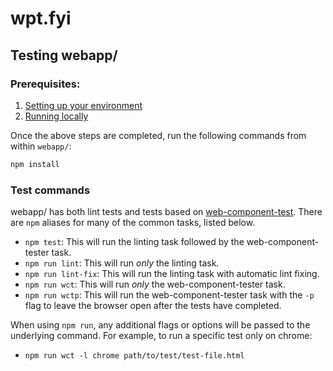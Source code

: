 # wpt.fyi

## Testing webapp/

### Prerequisites:

1. [Setting up your environment](https://github.com/web-platform-tests/wpt.fyi#setting-up-your-environment)
2. [Running locally](https://github.com/web-platform-tests/wpt.fyi#running-locally)

Once the above steps are completed, run the following commands from within `webapp/`:

```sh
npm install
```

### Test commands

webapp/ has both lint tests and tests based on
[web-component-test](https://www.npmjs.com/package/web-component-tester). There
are `npm` aliases for many of the common tasks, listed below.

- `npm test`: This will run the linting task followed by the web-component-tester task.
- `npm run lint`: This will run _only_ the linting task.
- `npm run lint-fix`: This will run the linting task with automatic lint fixing.
- `npm run wct`: This will run _only_ the web-component-tester task.
- `npm run wctp`: This will run the web-component-tester task with the `-p` flag
  to leave the browser open after the tests have completed.

When using `npm run`, any additional flags or options will be passed to the
underlying command. For example, to run a specific test only on chrome:

- `npm run wct -l chrome path/to/test/test-file.html`
